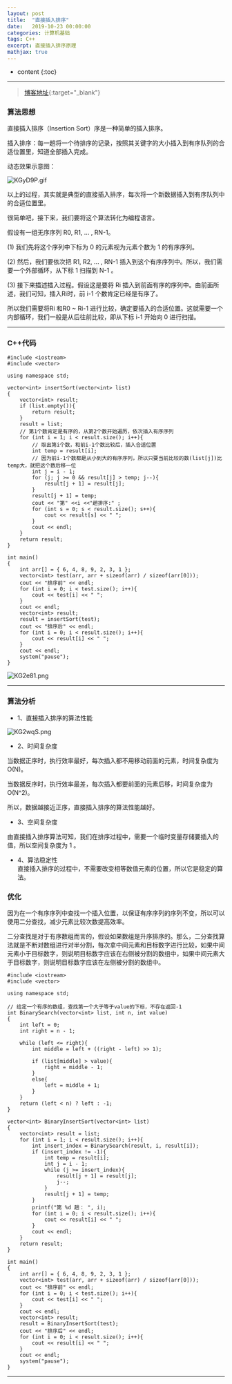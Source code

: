 ```yaml
---
layout: post
title:  "直接插入排序"
date:   2019-10-23 00:00:00
categories: 计算机基础
tags: C++
excerpt: 直接插入排序原理
mathjax: true
---
```

* content
{:toc}
---


> [博客地址](https://dufaxing.com){:target="_blank"}


### 算法思想

直接插入排序（Insertion Sort）序是一种简单的插入排序。

插入排序：每一趟将一个待排序的记录，按照其关键字的大小插入到有序队列的合适位置里，知道全部插入完成。 

动态效果示意图：

![KGyD9P.gif](https://s2.ax1x.com/2019/10/22/KGyD9P.gif)


以上的过程，其实就是典型的直接插入排序，每次将一个新数据插入到有序队列中的合适位置里。

很简单吧，接下来，我们要将这个算法转化为编程语言。

假设有一组无序序列 R0, R1, ... , RN-1。

(1) 我们先将这个序列中下标为 0 的元素视为元素个数为 1 的有序序列。

(2) 然后，我们要依次把 R1, R2, ... , RN-1 插入到这个有序序列中。所以，我们需要一个外部循环，从下标 1 扫描到 N-1 。

(3) 接下来描述插入过程。假设这是要将 Ri 插入到前面有序的序列中。由前面所述，我们可知，插入Ri时，前 i-1 个数肯定已经是有序了。

所以我们需要将Ri 和R0 ~ Ri-1 进行比较，确定要插入的合适位置。这就需要一个内部循环，我们一般是从后往前比较，即从下标 i-1 开始向 0 进行扫描。


---

### C++代码

```
#include <iostream>
#include <vector>

using namespace std;

vector<int> insertSort(vector<int> list)
{
    vector<int> result;
    if (list.empty()){
        return result;
    }
    result = list;
    // 第1个数肯定是有序的，从第2个数开始遍历，依次插入有序序列
    for (int i = 1; i < result.size(); i++){
        // 取出第i个数，和前i-1个数比较后，插入合适位置
        int temp = result[i];
        // 因为前i-1个数都是从小到大的有序序列，所以只要当前比较的数(list[j])比temp大，就把这个数后移一位
        int j = i - 1;
        for (j; j >= 0 && result[j] > temp; j--){
            result[j + 1] = result[j];
        }
        result[j + 1] = temp;
        cout << "第" <<i <<"趟排序:" ;
        for (int s = 0; s < result.size(); s++){
            cout << result[s] << " ";
        }
        cout << endl;
    }
    return result;
}

int main()
{
    int arr[] = { 6, 4, 8, 9, 2, 3, 1 };
    vector<int> test(arr, arr + sizeof(arr) / sizeof(arr[0]));
    cout << "排序前" << endl;
    for (int i = 0; i < test.size(); i++){
        cout << test[i] << " ";
    }
    cout << endl;
    vector<int> result;
    result = insertSort(test);
    cout << "排序后" << endl;
    for (int i = 0; i < result.size(); i++){
        cout << result[i] << " ";
    }
    cout << endl;
    system("pause");
}
```

![KG2e81.png](https://s2.ax1x.com/2019/10/22/KG2e81.png)


---

### 算法分析

- 1、直接插入排序的算法性能<br>

![KG2wqS.png](https://s2.ax1x.com/2019/10/22/KG2wqS.png)

- 2、时间复杂度<br>

当数据正序时，执行效率最好，每次插入都不用移动前面的元素，时间复杂度为O(N)。 

当数据反序时，执行效率最差，每次插入都要前面的元素后移，时间复杂度为O(N^2)。

所以，数据越接近正序，直接插入排序的算法性能越好。 

- 3、空间复杂度<br>

由直接插入排序算法可知，我们在排序过程中，需要一个临时变量存储要插入的值，所以空间复杂度为 1 。

- 4、算法稳定性<br>
直接插入排序的过程中，不需要改变相等数值元素的位置，所以它是稳定的算法。 


### 优化

因为在一个有序序列中查找一个插入位置，以保证有序序列的序列不变，所以可以使用二分查找，减少元素比较次数提高效率。

二分查找是对于有序数组而言的，假设如果数组是升序排序的。那么，二分查找算法就是不断对数组进行对半分割，每次拿中间元素和目标数字进行比较，如果中间元素小于目标数字，则说明目标数字应该在右侧被分割的数组中，如果中间元素大于目标数字，则说明目标数字应该在左侧被分割的数组中。


```
#include <iostream>
#include <vector>
 
using namespace std;
 
// 给定一个有序的数组，查找第一个大于等于value的下标，不存在返回-1
int BinarySearch(vector<int> list, int n, int value)
{
    int left = 0;
    int right = n - 1;
 
    while (left <= right){
        int middle = left + ((right - left) >> 1);
 
        if (list[middle] > value){
            right = middle - 1;
        }
        else{
            left = middle + 1;
        }
    }
    return (left < n) ? left : -1;
}
 
vector<int> BinaryInsertSort(vector<int> list)
{
    vector<int> result = list;
    for (int i = 1; i < result.size(); i++){
        int insert_index = BinarySearch(result, i, result[i]);
        if (insert_index != -1){
            int temp = result[i];
            int j = i - 1;
            while (j >= insert_index){
                result[j + 1] = result[j];
                j--;
            }
            result[j + 1] = temp;
        }
        printf("第 %d 趟： ", i);
        for (int i = 0; i < result.size(); i++){
            cout << result[i] << " ";
        }
        cout << endl;
    }
    return result;
}
 
int main()
{
    int arr[] = { 6, 4, 8, 9, 2, 3, 1 };
    vector<int> test(arr, arr + sizeof(arr) / sizeof(arr[0]));
    cout << "排序前" << endl;
    for (int i = 0; i < test.size(); i++){
        cout << test[i] << " ";
    }
    cout << endl;
    vector<int> result;
    result = BinaryInsertSort(test);
    cout << "排序后" << endl;
    for (int i = 0; i < result.size(); i++){
        cout << result[i] << " ";
    }
    cout << endl;
    system("pause");
}

```


---
